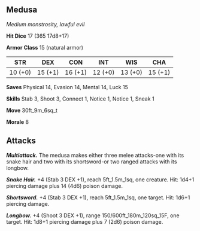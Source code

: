 ## Medusa

*Medium monstrosity, lawful evil*

**Hit Dice** 17 (365 17d8+17)

**Armor Class** 15 (natural armor)

| STR     | DEX     | CON     | INT     | WIS     | CHA     |
|---------|---------|---------|---------|---------|---------|
| 10 (+0) | 15 (+1) | 16 (+1) | 12 (+0) | 13 (+0) | 15 (+1) |

**Saves** Physical 14, Evasion 14, Mental 14, Luck 15

**Skills** Stab 3, Shoot 3, Connect 1, Notice 1, Notice 1, Sneak 1

**Move** 30ft_9m_6sq_t

**Morale** 8

## Attacks

***Multiattack.*** The medusa makes either three melee attacks-one with its snake hair and two with its shortsword-or two ranged attacks with its longbow.

***Snake Hair.*** +4 (Stab 3 DEX +1), reach 5ft_1.5m_1sq, one creature. Hit: 1d4+1 piercing damage plus 14 (4d6) poison damage.

***Shortsword.*** +4 (Stab 3 DEX +1), reach 5ft_1.5m_1sq, one target. Hit: 1d6+1 piercing damage.

***Longbow.*** +4 (Shoot 3 DEX +1), range 150/600ft_180m_120sq_15F, one target. Hit: 1d8+1 piercing damage plus 7 (2d6) poison damage.

